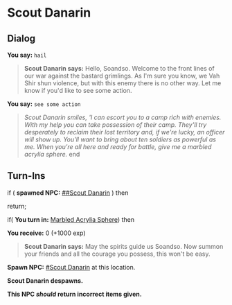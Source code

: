 # Scout Danarin
## Dialog

**You say:** `hail`



>**Scout Danarin says:** Hello, Soandso. Welcome to the front lines of our war against the bastard grimlings. As I'm sure you know, we Vah Shir shun violence, but with this enemy there is no other way. Let me know if you'd like to see some action.

**You say:** `see some action`



>*Scout Danarin smiles, 'I can escort you to a camp rich with enemies. With my help you can take possession of their camp. They'll try desperately to reclaim their lost territory and, if we're lucky, an officer will show up. You'll want to bring about ten soldiers as powerful as me. When you're all here and ready for battle, give me a marbled acrylia sphere.*
end

## Turn-Ins

if ( **spawned NPC:**  [\#\#Scout Danarin](/npc/167681) ) then 


return;







if( **You turn in:** [Marbled Acrylia Sphere](/item/4349)) then 


 **You receive:** 0 (+1000 exp)


>**Scout Danarin says:** May the spirits guide us Soandso. Now summon your friends and all the courage you possess, this won't be easy.


**Spawn NPC:**  [\#Scout Danarin](/npc/167035) at this location.


**Scout Danarin despawns.**

**This NPC *should* return incorrect items given.**

